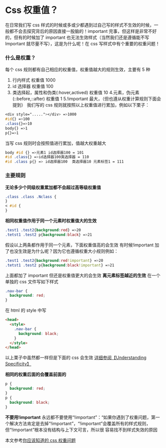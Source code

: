 # Css 权重值？

在日常我们写 css 样式的时候或多或少都遇到过自己写的样式不生效的时候，一般都不会去探究背后的原因直接一股脑的！important 完事，但这样是非常不好的，但有的时候加了 important 也无法生效样式（当然我们还是遵循能不写 Important 就尽量不写），这是为什么呢！在 css 写样式中有个重要的权重问题！

### 什么是权重？

每个 css 规则都有自己相应的权重值，权重值越大的规则生效，主要有 5 种

1. 行内样式 权重值 1000
2. id 选择器 权重值 100
3. 类选择起，属性和伪类(:hover,actived) 权重值 10 4.元素，伪元素 (::before,::after) 权重值 1
   5.!important 最大，（但也遵从权重计算规则下面会提到）
   我们写的 css 规则就按照以上权重值进行累加，例如以下栗子：

```css
<div style="....."></div> =>1000
#id{} =>100
.class{}=>10
body{} =>1
p{}=>1
```

当写 css 规则时会按照值进行累加，值越大权重越大

```css
body #id {} =>元素1 id选择器100 = 101
#id .class{} =>id选择器100类选择器 = 110
#id .class p{} => id选择器100  类选择器10 元素标签1 = 111
```

### 主要规则

**无论多少个同级权重累加都不会超过高等级权重值**

```css
.class .class .Nclass {
}
< #id {
}
```

**相同权重值作用于同一个元素时权重值大的生效**

```css
.test1 .test2{background:red} =>20
.tetst1 .test2 p{background:black} =>21
```

假设以上两条都作用于同一个元素，下面权重值高的会生效
有时候!important 加了也没生效是为什么呢？因为它也遵循权重大小规则例如：

```css
.test1 .test2{background:red!important} =>20
.tetst1 .test2 p{background:black!important} =>21
```

上面都加了 important 但还是权重值更大的会生效
**离元素标签越近的生效**
在一个单独的 css 文件写如下样式

```css
.nav-bar {
  background: red;
}
```

在 html 的 style 中写

```html
<head>
  <style>
    .nav-bar {
      background: black;
    }
  </style>
</head>
```

以上栗子中虽然都一样但是下面的 css 会生效
[详细参阅【Understanding Specificity】 ](https://www.adobe.com/devnet/archive/dreamweaver/articles/css_specificity_02.html)

**相同的权重后面的会覆盖前面的**

```css
p {
  background: red;
}
p {
  background: black;
}
```

**不要用!important**
永远都不要使用“!important”：“如果你遇到了权重问题，第一个解决方法肯定是去掉“!important”，“!important”会覆盖所有的样式规则，但“!important”根本没有结构与上下文可言，所以很 容易找不到样式失效的原因

本文参考[你应该知道的 css 权重问题](https://www.w3cplus.com/css/css-specificity-things-you-should-know.html)
